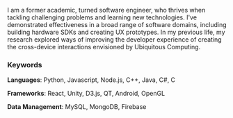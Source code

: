 I am a former academic, turned software engineer, who thrives when tackling challenging problems and learning new technologies. I've demonstrated effectiveness in a broad range of software domains, including building hardware SDKs and creating UX prototypes. In my previous life, my research explored ways of improving the developer experience of creating the cross-device interactions envisioned by Ubiquitous Computing.

### Keywords

**Languages**: Python, Javascript, Node.js, C++, Java,  C#, C

**Frameworks**: React, Unity, D3.js, QT, Android, OpenGL

**Data Management**: MySQL, MongoDB, Firebase
